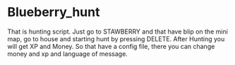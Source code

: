 # Blueberry_hunt
That is hunting script. Just go to STAWBERRY and that have blip on the mini map, go to house and starting hunt by pressing DELETE. After Hunting you will get XP and Money. So that have a config file, there you can change money and xp and language of message.
